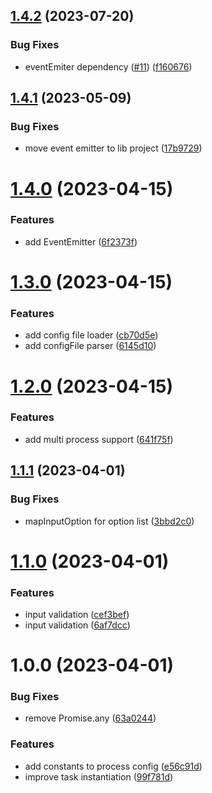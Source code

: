 ## [1.4.2](https://github.com/mloetkemann/prostep-js/compare/v1.4.1...v1.4.2) (2023-07-20)


### Bug Fixes

* eventEmiter dependency ([#11](https://github.com/mloetkemann/prostep-js/issues/11)) ([f160676](https://github.com/mloetkemann/prostep-js/commit/f160676776be6423c5dcd2c14644ac6784ec87ec))

## [1.4.1](https://github.com/mloetkemann/prostep-js/compare/v1.4.0...v1.4.1) (2023-05-09)


### Bug Fixes

* move event emitter to lib project ([17b9729](https://github.com/mloetkemann/prostep-js/commit/17b97290009082234c1d7f8070dcae05a2b5ff13))

# [1.4.0](https://github.com/mloetkemann/prostep-js/compare/v1.3.0...v1.4.0) (2023-04-15)


### Features

* add EventEmitter ([6f2373f](https://github.com/mloetkemann/prostep-js/commit/6f2373f05b1b744b18e6c890848bb85128b3fe90))

# [1.3.0](https://github.com/mloetkemann/prostep-js/compare/v1.2.0...v1.3.0) (2023-04-15)


### Features

* add config file loader ([cb70d5e](https://github.com/mloetkemann/prostep-js/commit/cb70d5e8f4fb667954612edbce6111fdf2a96c94))
* add configFile parser ([6145d10](https://github.com/mloetkemann/prostep-js/commit/6145d10d3497424e23db545adc95848a781fd408))

# [1.2.0](https://github.com/mloetkemann/prostep-js/compare/v1.1.1...v1.2.0) (2023-04-15)


### Features

* add multi process support ([641f75f](https://github.com/mloetkemann/prostep-js/commit/641f75ff8ca1f5eec8c564b0ff89cdc63c7f192c))

## [1.1.1](https://github.com/mloetkemann/prostep-js/compare/v1.1.0...v1.1.1) (2023-04-01)


### Bug Fixes

* mapInputOption for option list ([3bbd2c0](https://github.com/mloetkemann/prostep-js/commit/3bbd2c0e8f6c86cc5c90b4a07a37da0ec435d75d))

# [1.1.0](https://github.com/mloetkemann/prostep-js/compare/v1.0.0...v1.1.0) (2023-04-01)


### Features

* input validation ([cef3bef](https://github.com/mloetkemann/prostep-js/commit/cef3beff38c7415c0cad817074b278a3653e03e1))
* input validation ([6af7dcc](https://github.com/mloetkemann/prostep-js/commit/6af7dcc2e3009149884fb6950e08a72496546a6c))

# 1.0.0 (2023-04-01)


### Bug Fixes

* remove Promise.any ([63a0244](https://github.com/mloetkemann/prostep-js/commit/63a02443444e804ab494bc67b0d464e104cad7bd))


### Features

* add constants to process config ([e56c91d](https://github.com/mloetkemann/prostep-js/commit/e56c91d96f2e9caa3110ccdbeecb7cb576f67c0f))
* improve task instantiation ([99f781d](https://github.com/mloetkemann/prostep-js/commit/99f781d3a22fefc0c9de258222de7bfd49b18c1a))
